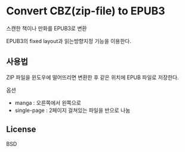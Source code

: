 Convert CBZ(zip-file) to EPUB3
===============================

스캔한 책이나 만화를 EPUB3로 변환

EPUB3의 fixed layout과 읽는방향지정 기능을 이용한다.

## 사용법

ZIP 파일을 윈도우에 떨어뜨리면 변환한 후 같은 위치에 EPUB 파일로 저장한다.

옵션

* manga : 오른쪽에서 왼쪽으로
* single-page : 2페이지 걸쳐있는 파일을 반으로 나눔

## License

BSD
